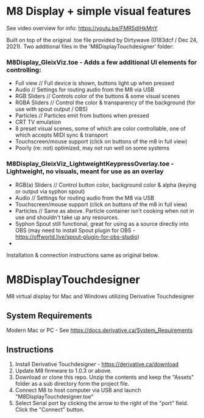 # M8 Display + simple visual features

See video overview for info: https://youtu.be/FMR5dIHkMnY

Built on top of the original .toe file provided by Dirtywave (0183dcf / Dec 24, 2021). Two additional files in the 'M8DisplayTouchdesigner' folder: 

### M8Display_GleixViz.toe - Adds a few additional UI elements for controlling: 

- Full view // Full device is shown, buttons light up when pressed
- Audio // Settings for routing audio from the M8 via USB
- RGB Sliders // Controls color of the buttons & some visual scenes
- RGBA Sliders // Control the color & transparency of the background (for use with spout output / OBS)
- Particles // Particles emit from buttons when pressed
- CRT TV emulation
- 8 preset visual scenes, some of which are color controllable, one of which accepts MIDI sync & transport
- Touchscreen/mouse support (click on buttons of the m8 in full view)
- Poorly (re: not) optimized, may not run well on some systems 

### M8Display_GleixViz_LightweightKeypressOverlay.toe - Lightweight, no visuals, meant for use as an overlay 

- RGB(a) Sliders // Control button color, background color & alpha (keying or output via syphon spout)
- Audio // Settings for routing audio from the M8 via USB
- Touchscreen/mouse support (click on buttons of the m8 in full view)
- Particles // Same as above. Particle container isn't cooking when not in use and shouldn't take up any resources. 
- Syphon Spout still functional, great for using as a source directly into OBS (may need to install Spout plugin for OBS - https://offworld.live/spout-plugin-for-obs-studio)
- 

Installation & connection instructions same as original below.

# M8DisplayTouchdesigner
M8 virtual display for Mac and Windows utilizing Derivative Touchdesigner

## System Requirements
Modern Mac or PC - See https://docs.derivative.ca/System_Requirements

## Instructions
1. Install Derivative Touchdesigner - https://derivative.ca/download
2. Update M8 firmware to 1.0.3 or above.
3. Download or clone this repo. Unzip the contents and keep the "Assets" folder as a sub directory form the project file.
4. Connect M8 to host computer via USB and launch "M8DisplayTouchdesigner.toe"
5. Select Serial port by clicking the arrow to the right of the "port" field. Click the "Connect" button.

